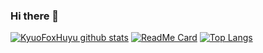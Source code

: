 ### Hi there 👋

<!--
**KyuoFoxHuyu/KyuoFoxHuyu** is a ✨ _special_ ✨ repository because its `README.md` (this file) appears on your GitHub profile.

Here are some ideas to get you started:

- 🔭 I’m currently working on ...
- 🌱 I’m currently learning ...
- 👯 I’m looking to collaborate on ...
- 🤔 I’m looking for help with ...
- 💬 Ask me about ...
- 📫 How to reach me: ...
- 😄 Pronouns: ...
- ⚡ Fun fact: ...
-->
[![KyuoFoxHuyu github stats](https://github-readme-stats.vercel.app/api?username=KyuoFoxHuyu&hide=issues&show_icons=true&include_all_commits=true&theme=vue&count_private=true)](https://github.com/KyuoFoxHuyu)
[![ReadMe Card](https://github-readme-stats.vercel.app/api/pin/?username=KyuoFoxHuyu&repo=android_kernel_xiaomi_sm8250&show_owner=true&theme=vue)](https://github.com/KyuoFoxHuyu)
[![Top Langs](https://github-readme-stats.vercel.app/api/top-langs/?username=KyuoFoxHuyu&layout=compact&theme=vue)](https://github.com/KyuoFoxHuyu)
